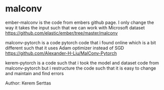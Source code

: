 # malconv

ember-malconv is the code from embers github page. I only change the way it takes the input such that we can work with Microsoft dataset
https://github.com/elastic/ember/tree/master/malconv

malconv-pytorch is a code pytorch code that i found online which is a bit different such that it uses Adam optimizer instead of SGD
https://github.com/Alexander-H-Liu/MalConv-Pytorch

kerem-pytorch is a code such that i took the model and dataset code from malconv-pytorch but i restructure the code such that it is easy to change and maintain and find errors  

Author: Kerem Serttas
